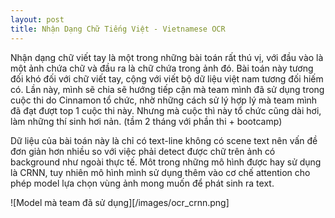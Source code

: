 ```yaml
---
layout: post
title: Nhận Dạng Chữ Tiếng Việt - Vietnamese OCR
---
```


Nhận dạng chữ viết tay là một trong những bài toán rất thú vị, với đầu vào là một ảnh chứa chữ và đầu ra là chữ chứa trong ảnh đó. Bài toán này tương đối khó đối với chữ viết tay, cộng với viết bộ dữ liệu việt nam tương đối hiếm có. Lần này, mình sẽ chia sẽ hướng tiếp cận mà team mình đã sử dụng trong cuộc thi do Cinnamon tổ chức, nhờ những cách sử lý hợp lý mà team mình đã đạt đượt top 1 cuộc thi này. Nhưng mà cuộc thì này tổ chức cũng dài hơi, làm những thí sinh hơi nản. (tầm 2 tháng với phần thi + bootcamp)

Dữ liệu của bài toán này là chỉ có text-line không có scene text nên vấn đề đơn giản hơn nhiều so với việc phải detect được chữ trên ảnh có background như ngoài thực tế. Môt trong những mô hình được hay sử dụng là CRNN, tuy nhiên mô hình mình sử dụng thêm vào cơ chế attention cho phép model lựa chọn vùng ảnh mong muốn để phát sinh ra text.

![Model mà team đã sử dụng][/images/ocr_crnn.png]
